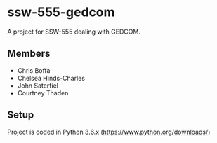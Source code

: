 # ssw-555-gedcom
A project for SSW-555 dealing with GEDCOM.

## Members
- Chris Boffa
- Chelsea Hinds-Charles
- John Saterfiel
- Courtney Thaden

## Setup
Project is coded in Python 3.6.x (https://www.python.org/downloads/)
